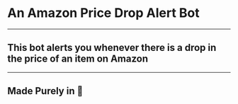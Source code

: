 # An Amazon Price Drop Alert Bot

<hr>

## This bot alerts you whenever there is a drop in the price of an item on Amazon

<hr>

## Made Purely in 🐍

